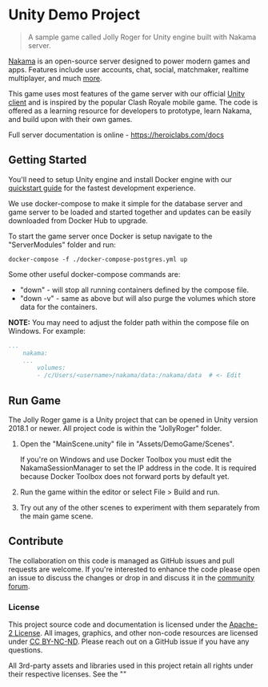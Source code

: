 Unity Demo Project
==================

> A sample game called Jolly Roger for Unity engine built with Nakama server.

[Nakama](https://github.com/heroiclabs/nakama) is an open-source server designed to power modern games and apps. Features include user accounts, chat, social, matchmaker, realtime multiplayer, and much [more](https://heroiclabs.com).

This game uses most features of the game server with our official [Unity client](https://github.com/heroiclabs/nakama-unity) and is inspired by the popular Clash Royale mobile game. The code is offered as a learning resource for developers to prototype, learn Nakama, and build upon with their own games.

Full server documentation is online - https://heroiclabs.com/docs

## Getting Started 

You'll need to setup Unity engine and install Docker engine with our [quickstart guide](https://heroiclabs.com/docs/install-docker-quickstart) for the fastest development experience.

We use docker-compose to make it simple for the database server and game server to be loaded and started together and updates can be easily downloaded from Docker Hub to upgrade. 

To start the game server once Docker is setup navigate to the "ServerModules" folder and run:

```
docker-compose -f ./docker-compose-postgres.yml up
```

Some other useful docker-compose commands are:

* "down" - will stop all running containers defined by the compose file.
* "down -v" - same as above but will also purge the volumes which store data for the containers.

__NOTE:__ You may need to adjust the folder path within the compose file on Windows. For example:

```yml
...
    nakama:
    ...
        volumes:
        - /c/Users/<username>/nakama/data:/nakama/data	# <- Edit
```



## Run Game

The Jolly Roger game is a Unity project that can be opened in Unity version 2018.1 or newer. All project code is within the "JollyRoger" folder.

1. Open the "MainScene.unity" file in "Assets/DemoGame/Scenes".

   If you're on Windows and use Docker Toolbox you must edit the NakamaSessionManager to set the IP address in the code. It is required because Docker Toolbox does not forward ports by default yet.

2. Run the game within the editor or select File > Build and run.
3. Try out any of the other scenes to experiment with them separately from the main game scene.

## Contribute

The collaboration on this code is managed as GitHub issues and pull requests are welcome. If you're interested to enhance the code please open an issue to discuss the changes or drop in and discuss it in the [community forum](https://forum.heroiclabs.com).

### License

This project source code and documentation is licensed under the [Apache-2 License](https://github.com/heroiclabs/unity-sampleproject/blob/master/LICENSE). All images, graphics, and other non-code resources are licensed under [CC BY-NC-ND](https://creativecommons.org/licenses/by-nc-nd/4.0/). Please reach out on a GitHub issue if you have any questions.

All 3rd-party assets and libraries used in this project retain all rights under their respective licenses. See the ""
